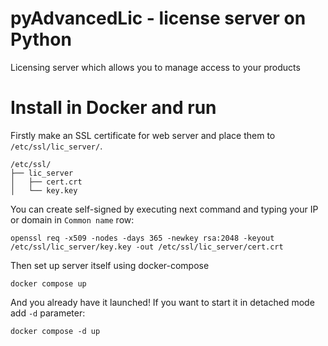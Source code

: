 # pyAdvancedLic - license server on Python

Licensing server which allows you to manage access to your products

# Install in Docker and run

Firstly make an SSL certificate for web server and place them to `/etc/ssl/lic_server/`.

```
/etc/ssl/
├── lic_server
│   ├── cert.crt
│   └── key.key

```

You can create self-signed by executing next command and typing your IP or domain in `Common name` row:

```shell
openssl req -x509 -nodes -days 365 -newkey rsa:2048 -keyout /etc/ssl/lic_server/key.key -out /etc/ssl/lic_server/cert.crt
```

Then set up server itself using docker-compose

```shell
docker compose up
```

And you already have it launched! If you want to start it in detached mode add `-d` parameter:

```shell
docker compose -d up
```
